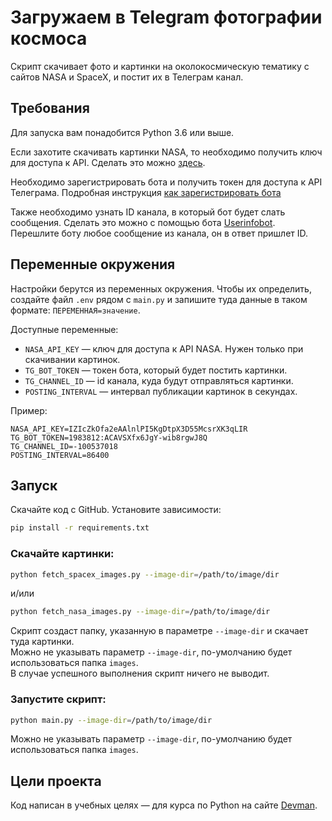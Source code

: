 # Загружаем в Telegram фотографии космоса

Скрипт скачивает фото и картинки на околокосмическую тематику с сайтов NASA и SpaceX, и постит их в Телеграм канал.


## Требования

Для запуска вам понадобится Python 3.6 или выше.

Если захотите скачивать картинки NASA, то необходимо получить ключ для доступа к API. Сделать это можно [здесь](https://api.nasa.gov/).

Необходимо зарегистрировать бота и получить токен для доступа к API Телеграма. Подробная инструкция [как зарегистрировать бота](https://way23.ru/%D1%80%D0%B5%D0%B3%D0%B8%D1%81%D1%82%D1%80%D0%B0%D1%86%D0%B8%D1%8F-%D0%B1%D0%BE%D1%82%D0%B0-%D0%B2-telegram/)

Также необходимо узнать ID канала, в который бот будет слать сообщения. Сделать это можно с помощью бота [Userinfobot](https://telegram.me/userinfobot). Перешлите боту любое сообщение из канала, он в ответ пришлет ID.


## Переменные окружения

Настройки берутся из переменных окружения. Чтобы их определить, создайте файл `.env` рядом с `main.py` и запишите туда данные в таком формате: `ПЕРЕМЕННАЯ=значение`.

Доступные переменные:

- `NASA_API_KEY` — ключ для доступа к API NASA. Нужен только при скачивании картинок.
- `TG_BOT_TOKEN` — токен бота, который будет постить картинки. 
- `TG_CHANNEL_ID` — id канала, куда будут отправляться картинки. 
- `POSTING_INTERVAL` — интервал публикации картинок в секундах. 

Пример:

```env
NASA_API_KEY=IZIcZkOfa2eAAlnlPI5KgDtpX3D55McsrXK3qLIR
TG_BOT_TOKEN=1983812:ACAVSXfx6JgY-wib8rgwJ8Q
TG_CHANNEL_ID=-100537018
POSTING_INTERVAL=86400
```

## Запуск

Скачайте код с GitHub. Установите зависимости:

```sh
pip install -r requirements.txt
```

### Скачайте картинки:
```sh
python fetch_spacex_images.py --image-dir=/path/to/image/dir
```
и/или
```sh
python fetch_nasa_images.py --image-dir=/path/to/image/dir
```

Скрипт создаст папку, указанную в параметре `--image-dir` и скачает туда картинки.  
Можно не указывать параметр `--image-dir`, по-умолчанию будет использоваться папка `images`.  
В случае успешного выполнения скрипт ничего не выводит.

### Запустите скрипт:
```sh
python main.py --image-dir=/path/to/image/dir
```
Можно не указывать параметр `--image-dir`, по-умолчанию будет использоваться папка `images`.

## Цели проекта

Код написан в учебных целях — для курса по Python на сайте [Devman](https://dvmn.org).